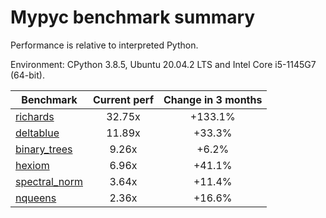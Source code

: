 # Mypyc benchmark summary

Performance is relative to interpreted Python.

Environment: CPython 3.8.5, Ubuntu 20.04.2 LTS and Intel Core i5-1145G7 (64-bit).

| Benchmark | Current perf | Change in 3 months |
| --- | :---: | :---: |
| [richards](benchmarks/richards.md) | 32.75x | +133.1% |
| [deltablue](benchmarks/deltablue.md) | 11.89x | +33.3% |
| [binary_trees](benchmarks/binary_trees.md) | 9.26x | +6.2% |
| [hexiom](benchmarks/hexiom.md) | 6.96x | +41.1% |
| [spectral_norm](benchmarks/spectral_norm.md) | 3.64x | +11.4% |
| [nqueens](benchmarks/nqueens.md) | 2.36x | +16.6% |
